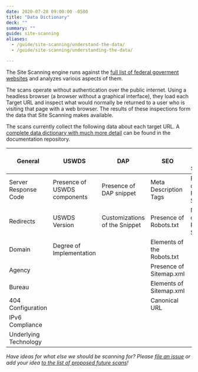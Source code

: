 ```yaml
---
date: 2020-07-28 09:00:00 -0500
title: "Data Dictionary"
deck: ""
summary: ""
guide: site-scanning
aliases:
  - /guide/site-scanning/understand-the-data/
  - /guide/site-scanning/understanding-the-data/

---
```


The Site Scanning engine runs against the [full list of federal goverment websites](https://github.com/GSA/federal-website-index) and analyzes various aspects of them.  

The scans operate without authentication over the public internet. Using a headless browser (a browser without a graphical interface), they load each Target URL and inspect what would normally be returned to a user who is visiting that page with a web browser.  The results of these inspections form the data that Site Scanning makes available. 

The scans currently collect the following data about each target URL.  A [complete data dictionary with much more detail](https://github.com/GSA/site-scanning-documentation/blob/main/data/Site_Scanning_Data_Dictionary.csv) can be found in the documentation repository.


| General  |  USWDS | DAP  | SEO  | Third Party Services  |
|---|---|---|---|---|
| Server Response Code  | Presence of USWDS components  | Presence of DAP snippet | Meta Description Tags  | Presence of Third Party Services  |
| Redirects  |  USWDS Version | Customizations of the Snippet  | Presence of Robots.txt  | Number of Third Party Services   |
| Domain  |  Degree of Implementation |   |  Elements of the Robots.txt |   |
|  Agency |   |   | Presence of Sitemap.xml  |   |
| Bureau  |   |   | Elements of Sitemap.xml  |   |
|  404 Configuration |   |   |  Canonical URL |   |
|  IPv6 Compliance |   |   |   |   |
|  Underlying Technology |   |   |   |   |

_Have ideas for what else we should be scanning for? Please [file an issue](https://github.com/gsa/site-scanning/issues) or add your idea [to the list of proposed future scans](https://github.com/GSA/site-scanning-documentation/blob/main/pages/candidate-scans.md)!_
